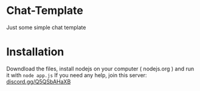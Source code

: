 # Chat-Template
Just some simple chat template 

# Installation

Downdload the files, install nodejs on your computer ( nodejs.org ) and run it with `node app.js`
If you need any help, join this server: [discord.gg/Q5QSbAHaXB](https://discord.gg/Q5QSbAHaXB)
